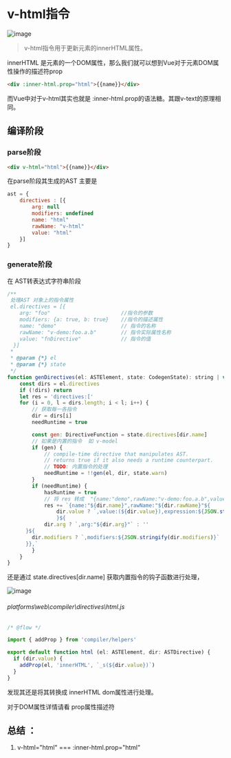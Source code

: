 # v-html指令

![image](https://note.youdao.com/yws/public/resource/fa4a717e0bafc76404a2b7658a9371c6/xmlnote/57A95D9DF676444FA6C9BEA1B6E634F1/8560)

> v-html指令用于更新元素的innerHTML属性。

innerHTML 是元素的一个DOM属性，那么我们就可以想到Vue对于元素DOM属性操作的描述符prop

```html
<div :inner-html.prop="html">{{name}}</div>
```
而Vue中对于v-html其实也就是 :inner-html.prop的语法糖。其跟v-text的原理相同。

## 编译阶段

### parse阶段

```html
<div v-html="html">{{name}}</div>
```
在parse阶段其生成的AST 主要是

```js
ast = {
    directives : [{
        arg: null
        modifiers: undefined
        name: "html"
        rawName: "v-html"
        value: "html"
    }]
}
```

### generate阶段

在 AST转表达式字符串阶段

```js
/**
 处理AST 对象上的指令属性
 el.directives = [{
    arg: "foo"                       //指令的参数
    modifiers: {a: true, b: true}    //指令的描述属性
    name: "demo"                     // 指令的名称
    rawName: "v-demo:foo.a.b"        // 指令实际属性名称
    value: "fnDirective"             // 指令的值
  }]
 *
 * @param {*} el
 * @param {*} state
 */
function genDirectives(el: ASTElement, state: CodegenState): string | void {
    const dirs = el.directives
    if (!dirs) return
    let res = 'directives:['
    for (i = 0, l = dirs.length; i < l; i++) {
        // 获取每一各指令
        dir = dirs[i]
        needRuntime = true

        const gen: DirectiveFunction = state.directives[dir.name]
        // 如果是内置的指令  如 v-model
        if (gen) {
            // compile-time directive that manipulates AST.
            // returns true if it also needs a runtime counterpart.
            // TODO: 内置指令的处理
            needRuntime = !!gen(el, dir, state.warn)
        }
        if (needRuntime) {
            hasRuntime = true
            // 将 res 转成  "{name:"demo",rawName:"v-demo:foo.a.b",value:(fnDirective),expression:"fnDirective",arg:"foo",modifiers:{"a":true,"b":true}},"
            res += `{name:"${dir.name}",rawName:"${dir.rawName}"${
                dir.value ? `,value:(${dir.value}),expression:${JSON.stringify(dir.value)}` : ''
                }${
            dir.arg ? `,arg:"${dir.arg}"` : ''
      }${
        dir.modifiers ? `,modifiers:${JSON.stringify(dir.modifiers)}` : ''
      }},`
        }
    }
}
```
还是通过 state.directives[dir.name] 获取内置指令的钩子函数进行处理，

![image](https://note.youdao.com/yws/public/resource/fa4a717e0bafc76404a2b7658a9371c6/xmlnote/A0E0F444AAAF47EDA9C9D45F68078381/8590)

###### platforms\web\compiler\directives\html.js

```js
/* @flow */

import { addProp } from 'compiler/helpers'

export default function html (el: ASTElement, dir: ASTDirective) {
  if (dir.value) {
    addProp(el, 'innerHTML', `_s(${dir.value})`)
  }
}

```

发现其还是将其转换成 innerHTML dom属性进行处理。

对于DOM属性详情请看 prop属性描述符

## 总结 ：

1. v-html="html"  ===  :inner-html.prop="html"
